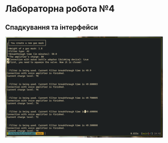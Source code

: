 # Лабораторна робота №4
## Спадкування та інтерфейси
![Screenshot](https://raw.githubusercontent.com/forlpnu/CPPT_Derevianko_ST_KI-36_1/main/Lab4/screen.png "Screenshot")
